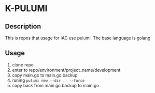 # K-PULUMI


## Description
This is repos that usage for IAC use pulumi. The base language is golang

## Usage
1. clone repo
2. enter to repo/environment/project_name/development
3. copy main.go to main.go.backup
4. runing `pulumi new --dir .  --force`
5. copy back from main.go.backup to main.go